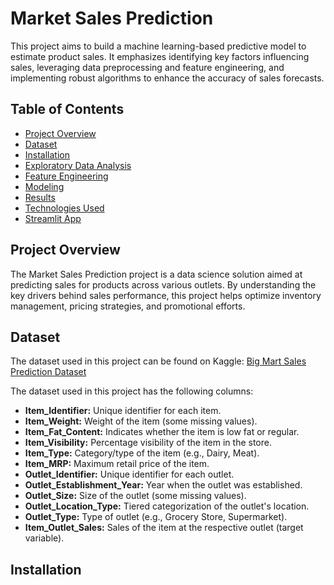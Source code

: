 # Market Sales Prediction
This project aims to build a machine learning-based predictive model to estimate product sales. It emphasizes identifying key factors influencing sales, leveraging data preprocessing and feature engineering, and implementing robust algorithms to enhance the accuracy of sales forecasts.
## Table of Contents
- [Project Overview](#project-overview)
- [Dataset](#dataset)
- [Installation](#installation)
- [Exploratory Data Analysis](#exploratory-data-analysis)
- [Feature Engineering](#feature-engineering)
- [Modeling](#modeling)
- [Results](#results)
- [Technologies Used](#technologies-used)
- [Streamlit App](#streamlit-app)
## Project Overview
The Market Sales Prediction project is a data science solution aimed at predicting sales for products across various outlets. By understanding the key drivers behind sales performance, this project helps optimize inventory management, pricing strategies, and promotional efforts.
## Dataset
The dataset used in this project can be found on Kaggle: [Big Mart Sales Prediction Dataset](https://www.kaggle.com/datasets/shivan118/big-mart-sales-prediction-datasets)

The dataset used in this project has the following columns:
  * **Item_Identifier:** Unique identifier for each item.
  * **Item_Weight:** Weight of the item (some missing values).
  * **Item_Fat_Content:** Indicates whether the item is low fat or regular.
  * **Item_Visibility:** Percentage visibility of the item in the store.
  * **Item_Type:** Category/type of the item (e.g., Dairy, Meat).
  * **Item_MRP:** Maximum retail price of the item.
  * **Outlet_Identifier:** Unique identifier for each outlet.
  * **Outlet_Establishment_Year:** Year when the outlet was established.
  * **Outlet_Size:** Size of the outlet (some missing values).
  * **Outlet_Location_Type:** Tiered categorization of the outlet's location.
  * **Outlet_Type:** Type of outlet (e.g., Grocery Store, Supermarket).
  * **Item_Outlet_Sales:** Sales of the item at the respective outlet (target variable).
## Installation


